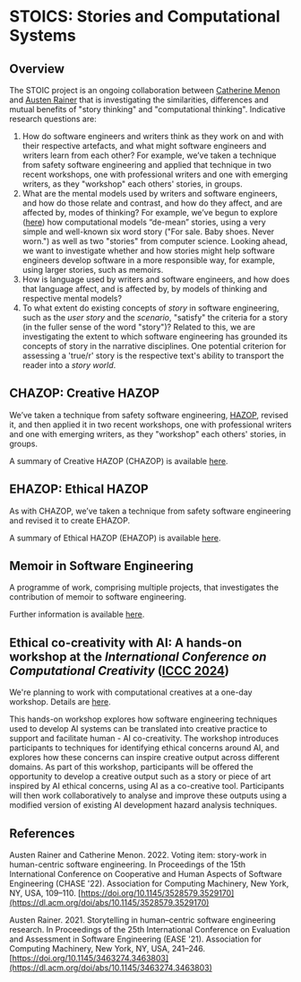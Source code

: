 # STOICS: Stories and Computational Systems

## Overview

The STOIC project is an ongoing collaboration between [Catherine Menon](https://researchprofiles.herts.ac.uk/en/persons/catherine-menon) and [Austen Rainer](https://pure.qub.ac.uk/en/persons/austen-rainer) that is investigating the similarities, differences and mutual benefits of "story thinking" and "computational thinking". Indicative research questions are:

1. How do software engineers and writers think as they work on and with their respective artefacts, and what might software engineers and writers learn from each other? For example, we’ve taken a technique from safety software engineering and applied that technique in two recent workshops, one with professional writers and one with emerging writers, as they "workshop" each others' stories, in groups.
2. What are the mental models used by writers and software engineers, and how do those relate and contrast, and how do they affect, and are affected by, modes of thinking? For example, we’ve begun to explore ([here](https://ppig.org/files/2022-PPIG-33rd-rainer.pdf)) how computational models “de-mean” stories, using a very simple and well-known six word story ("For sale. Baby shoes. Never worn.") as well as two "stories" from computer science. Looking ahead, we want to investigate whether and how stories might help software engineers develop software in a more responsible way, for example, using larger stories, such as memoirs.
3. How is language used by writers and software engineers, and how does that language affect, and is affected by, by models of thinking and respective mental models?
4. To what extent do existing concepts of _story_ in software engineering, such as the _user story_ and the _scenario_, "satisfy" the criteria for a story (in the fuller sense of the word "story")? Related to this, we are investigating the extent to which software engineering has grounded its concepts of story in the narrative disciplines. One potential criterion for assessing a 'true/r' story is the respective text's ability to transport the reader into a _story world_.

## CHAZOP: Creative HAZOP

We’ve taken a technique from safety software engineering, [HAZOP](https://en.wikipedia.org/wiki/Hazard_and_operability_study), revised it, and then applied it in two recent workshops, one with professional writers and one with emerging writers, as they "workshop" each others' stories, in groups.

A summary of Creative HAZOP (CHAZOP) is available [here](chazop.md).

## EHAZOP: Ethical HAZOP

As with CHAZOP, we’ve taken a technique from safety software engineering and revised it to create EHAZOP.

A summary of Ethical HAZOP (EHAZOP) is available [here](ehazop.md).

## Memoir in Software Engineering

A programme of work, comprising multiple projects, that investigates the contribution of memoir to software engineering. 

Further information is available [here](/mise/overview.md).

## Ethical co-creativity with AI: A hands-on workshop at the _International Conference on Computational Creativity_ ([ICCC 2024](https://computationalcreativity.net/iccc24/))

We're planning to work with computational creatives at a one-day workshop. Details are [here](iccc2024workshop.md).

This hands-on workshop explores how software engineering techniques used to develop AI systems can be translated into creative practice to support and facilitate human - AI co-creativity. The workshop introduces participants to techniques for identifying ethical concerns around AI, and explores how these concerns can inspire creative output across different domains. As part of this workshop, participants will be offered the opportunity to develop a creative output such as a story or piece of art inspired by AI ethical concerns, using AI as a co-creative tool. Participants will then work collaboratively to analyse and improve these outputs using a modified version of existing AI development hazard analysis techniques.

## References

Austen Rainer and Catherine Menon. 2022. Voting item: story-work in human-centric software engineering. In Proceedings of the 15th International Conference on Cooperative and Human Aspects of Software Engineering (CHASE '22). Association for Computing Machinery, New York, NY, USA, 109–110. [https://doi.org/10.1145/3528579.3529170](https://dl.acm.org/doi/abs/10.1145/3528579.3529170)

Austen Rainer. 2021. Storytelling in human–centric software engineering research. In Proceedings of the 25th International Conference on Evaluation and Assessment in Software Engineering (EASE '21). Association for Computing Machinery, New York, NY, USA, 241–246. [https://doi.org/10.1145/3463274.3463803](https://dl.acm.org/doi/abs/10.1145/3463274.3463803)
